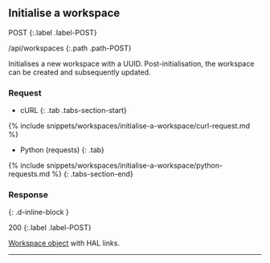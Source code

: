 ## Initialise a workspace

POST
{:.label .label-POST}

/api/workspaces
{:.path .path-POST}

Initialises a new workspace with a UUID. Post-initialisation, the workspace can be created and subsequently updated.

### Request

- cURL
{: .tab .tabs-section-start}

{% include snippets/workspaces/initialise-a-workspace/curl-request.md %}

- Python (requests)
{: .tab}

{% include snippets/workspaces/initialise-a-workspace/python-requests.md %}
{: .tabs-section-end}

### Response
{: .d-inline-block }

200
{:.label .label-POST}

[Workspace object](#workspace-object) with HAL links.

---
